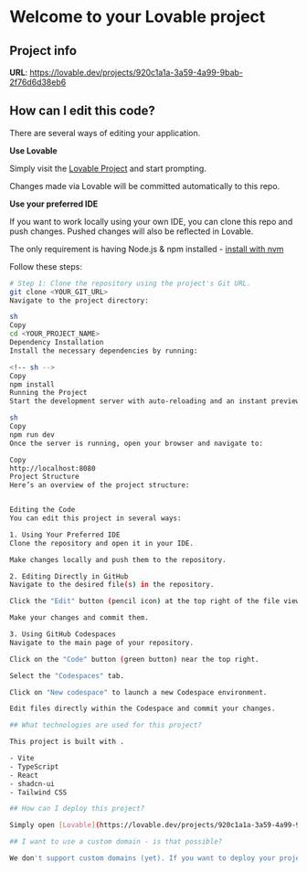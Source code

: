 # Welcome to your Lovable project

## Project info

**URL**: https://lovable.dev/projects/920c1a1a-3a59-4a99-9bab-2f76d6d38eb6

## How can I edit this code?

There are several ways of editing your application.

**Use Lovable**

Simply visit the [Lovable Project](https://lovable.dev/projects/920c1a1a-3a59-4a99-9bab-2f76d6d38eb6) and start prompting.

Changes made via Lovable will be committed automatically to this repo.

**Use your preferred IDE**

If you want to work locally using your own IDE, you can clone this repo and push changes. Pushed changes will also be reflected in Lovable.

The only requirement is having Node.js & npm installed - [install with nvm](https://github.com/nvm-sh/nvm#installing-and-updating)

Follow these steps:

```sh
# Step 1: Clone the repository using the project's Git URL.
git clone <YOUR_GIT_URL>
Navigate to the project directory:

sh
Copy
cd <YOUR_PROJECT_NAME>
Dependency Installation
Install the necessary dependencies by running:

<!-- sh -->
Copy
npm install
Running the Project
Start the development server with auto-reloading and an instant preview:

sh
Copy
npm run dev
Once the server is running, open your browser and navigate to:

Copy
http://localhost:8080
Project Structure
Here’s an overview of the project structure:


Editing the Code
You can edit this project in several ways:

1. Using Your Preferred IDE
Clone the repository and open it in your IDE.

Make changes locally and push them to the repository.

2. Editing Directly in GitHub
Navigate to the desired file(s) in the repository.

Click the "Edit" button (pencil icon) at the top right of the file view.

Make your changes and commit them.

3. Using GitHub Codespaces
Navigate to the main page of your repository.

Click on the "Code" button (green button) near the top right.

Select the "Codespaces" tab.

Click on "New codespace" to launch a new Codespace environment.

Edit files directly within the Codespace and commit your changes.

## What technologies are used for this project?

This project is built with .

- Vite
- TypeScript
- React
- shadcn-ui
- Tailwind CSS

## How can I deploy this project?

Simply open [Lovable](https://lovable.dev/projects/920c1a1a-3a59-4a99-9bab-2f76d6d38eb6) and click on Share -> Publish.

## I want to use a custom domain - is that possible?

We don't support custom domains (yet). If you want to deploy your project under your own domain then we recommend using Netlify. Visit our docs for more details: [Custom domains](https://docs.lovable.dev/tips-tricks/custom-domain/)
